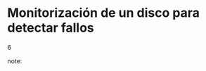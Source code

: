 # Monitorización de un disco para detectar fallos

<p class="vertsep"> <span class="num">6</span> </p>

note:
